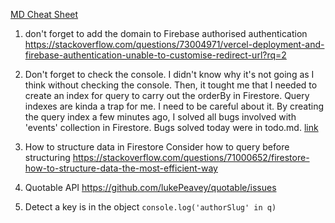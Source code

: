 [MD Cheat Sheet](https://www.markdownguide.org/cheat-sheet/#basic-syntax)

1. don't forget to add the domain to Firebase authorised authentication
https://stackoverflow.com/questions/73004971/vercel-deployment-and-firebase-authentication-unable-to-customise-redirect-url?rq=2

2. Don't forget to check the console. I didn't know why it's not going as I think without checking the console. Then, it tought me that I needed to create an index for query to carry out the orderBy in Firestore. Query indexes are kinda a trap for me. I need to be careful about it. By creating the query index a few minutes ago, I solved all bugs involved with 'events' collection in Firestore. Bugs solved today were in todo.md. [link](/todo.md)

3. How to structure data in Firestore
Consider how to query before structuring
https://stackoverflow.com/questions/71000652/firestore-how-to-structure-data-the-most-efficient-way


4. Quotable API
https://github.com/lukePeavey/quotable/issues


5. Detect a key is in the object
```console.log('authorSlug' in q)```